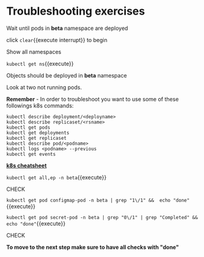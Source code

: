 # Troubleshooting exercises

Wait until pods in **beta** namespace are deployed

click ```clear```{{execute interrupt}} to begin

Show all namespaces

`kubectl get ns`{{execute}}


Objects should be deployed in **beta** namespace

Look at two not running pods.


**Remember** - In order to troubleshoot you want to use some of these followings k8s commands:

```
kubectl describe deployment/<deployname>
kubectl describe replicaset/<rsname>
kubectl get pods
kubectl get deployments
kubectl get replicaset
kubectl describe pod/<podname>
kubectl logs <podname> --previous
kubectl get events
```

[**k8s cheatsheet**](https://kubernetes.io/docs/reference/kubectl/cheatsheet/)




`kubectl get all,ep -n beta`{{execute}}


CHECK


`kubectl get pod configmap-pod -n beta | grep "1\/1" &&  echo "done"`{{execute}}

`kubectl get pod secret-pod -n beta | grep "0\/1" | grep "Completed" &&  echo "done"`{{execute}}

CHECK


**To move to the next step make sure to have all checks with "done"**
